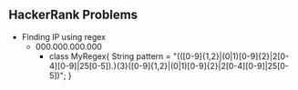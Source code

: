 ## HackerRank Problems

- Finding IP using regex 
  - 000.000.000.000
    - class MyRegex{
      String pattern = "(([0-9]{1,2}|(0|1)[0-9]{2}|2[0-4][0-9]|25[0-5]).){3}([0-9]{1,2}|(0|1)[0-9]{2}|2[0-4][0-9]|25[0-5])";
      }